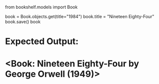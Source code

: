 from bookshelf.models import Book

book = Book.objects.get(title="1984")
book.title = "Nineteen Eighty-Four"
book.save()
book
# Expected Output:
# <Book: Nineteen Eighty-Four by George Orwell (1949)>
